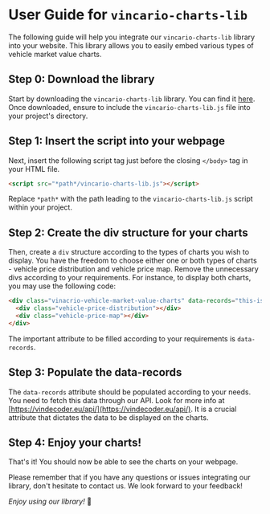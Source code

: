 # User Guide for `vincario-charts-lib`

The following guide will help you integrate our `vincario-charts-lib` library into your website. This library allows you to easily embed various types of vehicle market value charts.

## Step 0: Download the library

Start by downloading the `vincario-charts-lib` library. You can find it [here](url-to-download). Once downloaded, ensure to include the `vincario-charts-lib.js` file into your project's directory.

## Step 1: Insert the script into your webpage

Next, insert the following script tag just before the closing `</body>` tag in your HTML file.

```html
<script src="*path*/vincario-charts-lib.js"></script>
```

Replace `*path*` with the path leading to the `vincario-charts-lib.js` script within your project.

## Step 2: Create the div structure for your charts

Then, create a `div` structure according to the types of charts you wish to display. You have the freedom to choose either one or both types of charts - vehicle price distribution and vehicle price map. Remove the unnecessary divs according to your requirements. For instance, to display both charts, you may use the following code:

```html
<div class="vinacrio-vehicle-market-value-charts" data-records="this-is-the-important-attribute">
  <div class="vehicle-price-distribution"></div> 
  <div class="vehicle-price-map"></div>
</div>
```

The important attribute to be filled according to your requirements is `data-records`.

## Step 3: Populate the data-records

The `data-records` attribute should be populated according to your needs. You need to fetch this data through our API. Look for more info at [https://vindecoder.eu/api/](https://vindecoder.eu/api/). It is a crucial attribute that dictates the data to be displayed on the charts.

## Step 4: Enjoy your charts!

That's it! You should now be able to see the charts on your webpage.

Please remember that if you have any questions or issues integrating our library, don't hesitate to contact us. We look forward to your feedback!

_Enjoy using our library!_ 🍷